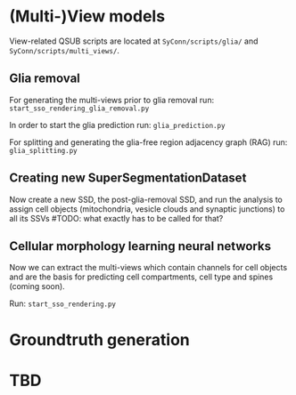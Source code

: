 # (Multi-)View models
View-related QSUB scripts are located at `SyConn/scripts/glia/` and `SyConn/scripts/multi_views/`.

## Glia removal
For generating the multi-views prior to glia removal run:
`start_sso_rendering_glia_removal.py`

In order to start the glia prediction run:
`glia_prediction.py`

For splitting and generating the glia-free region adjacency graph (RAG) run:
`glia_splitting.py`

## Creating new SuperSegmentationDataset
Now create a new SSD, the post-glia-removal SSD, and run the analysis to
 assign cell objects (mitochondria, vesicle clouds and synaptic junctions)
 to all its SSVs #TODO: what exactly has to be called for that?

## Cellular morphology learning neural networks
Now we can extract the multi-views which contain channels for cell objects and
 are the basis for predicting cell compartments, cell type and spines (coming soon).

Run:
`start_sso_rendering.py`


# Groundtruth generation
# TBD